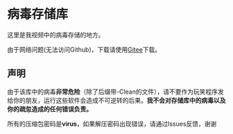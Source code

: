 # 病毒存储库
这里是我视频中的病毒存储的地方。

由于网络问题(无法访问Github)，下载请使用[Gitee](https://gitee.com/cronik/VirusDatabase)下载。
## 声明
由于该库中的病毒**非常危险**（除了后缀带-Clean的文件），请不要作为玩笑程序发给你的朋友，运行这些软件会造成不可逆转的后果。**我不会对存储库中的病毒以及你的疏忽造成的任何错误负责。**

所有的压缩包密码是**virus**，如果解压密码出现错误，请通过Issues反馈，谢谢<br>